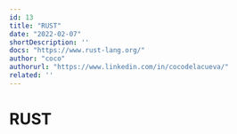 ```yaml
---
id: 13
title: "RUST"
date: "2022-02-07"
shortDescription: ''
docs: "https://www.rust-lang.org/"
author: "coco"
authorurl: "https://www.linkedin.com/in/cocodelacueva/"
related: ''
---
```


# RUST
